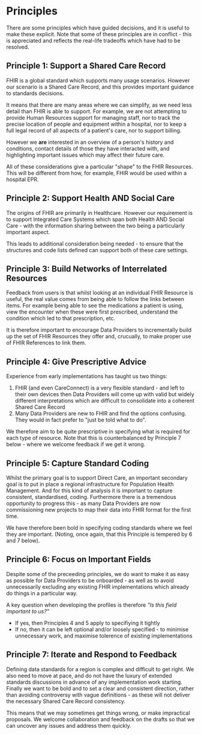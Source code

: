# Principles

There are some principles which have guided decisions, and it is useful to make these explicit. Note that some of these principles are in conflict - this is appreciated and reflects the real-life tradeoffs which have had to be resolved.

## Principle 1: Support a Shared Care Record
FHIR is a global standard which supports many usage scenarios. However our scenario is a Shared Care Record, and this provides important guidance to standards decisions. 

It means that there are many areas where we can simplify, as we need less detail than FHIR is able to support. For example, we are not attempting to provide Human Resources support for managing staff, nor to track the precise location of people and equipment within a hospital, nor to keep a full legal record of all aspects of a patient's care, nor to support billing.

However we **are** interested in an overview of a person's history and conditions, contact details of those they have interacted with, and highlighting important issues which may affect their future care.

All of these considerations give a particular "shape" to the FHIR Resources. This will be different from how, for example, FHIR would be used within a hospital EPR.

## Principle 2: Support Health AND Social Care
The origins of FHIR are primarily in Healthcare. However our requirement is to support Integrated Care Systems which span both Health AND Social Care - with the information sharing between the two being a particularly important aspect.

This leads to additional consideration being needed - to ensure that the structures and code lists defined can support both of these care settings.

## Principle 3: Build Networks of Interrelated Resources
Feedback from users is that whilst looking at an individual FHIR Resource is useful, the real value comes from being able to follow the links between items. For example being able to see the medications a patient is using, view the encounter when these were first prescribed, understand the condition which led to that prescription, etc. 

It is therefore important to encourage Data Providers to incrementally build up the set of FHIR Resources they offer and, crucually, to make proper use of FHIR References to link them.

## Principle 4: Give Prescriptive Advice
Experience from early implementations has taught us two things:
1. FHIR (and even CareConnect) is a very flexible standard - and left to their own devices then Data Providers will come up with valid but widely different interpretations which are difficult to consolidate into a coherent Shared Care Record
2. Many Data Providers are new to FHIR and find the options confusing. They would in fact prefer to "just be told what to do".

We therefore aim to be quite prescriptive in specifying what is required for each type of resource. Note that this is counterbalanced by Principle 7 below - where we welcome feedback if we get it wrong.

## Principle 5: Capture Standard Coding
Whilst the primary goal is to support Direct Care, an important secondary goal is to put in place a regional infrastructure for Population Health Management. And for this kind of analysis it is important to capture consistent, standardised, coding. Furthermore there is a tremendous opportunity to progress this - as many Data Providers are now commissioning new projects to map their data into FHIR format for the first time.

We have therefore been bold in specifying coding standards where we feel they are important. (Noting, once again, that this Principle is tempered by 6 and 7 below).

## Principle 6: Focus on Important Fields
Despite some of the preceeding principles, we do want to make it as easy as possible for Data Providers to be onboarded - as well as to avoid unnecessarily excluding any existing FHIR implementations which already do things in a particular way.

A key question when developing the profiles is therefore *"Is this field important to us?"*
 - If yes, then Principles 4 and 5 apply to specifiying it tightly
  - If no, then it can be left optional and/or loosely specified - to minimise unnecessary work, and maximise tolerence of existing implementations


## Principle 7: Iterate and Respond to Feedback
Defining data standards for a region is complex and difficult to get right. We also need to move at pace, and do not have the luxury of extended standards discussions in advance of any implementation work starting. Finally we want to be bold and to set a clear and consistent direction, rather than avoiding controversy with vague definitions - as these will not deliver the necessary Shared Care Record consistency.

 This means that we may sometimes get things wrong, or make impractical proposals. We welcome collaboration and feedback on the drafts so that we can uncover any issues and address them quickly.



